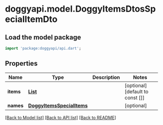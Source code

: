 # doggyapi.model.DoggyItemsDtosSpecialItemDto

## Load the model package
```dart
import 'package:doggyapi/api.dart';
```

## Properties
Name | Type | Description | Notes
------------ | ------------- | ------------- | -------------
**items** | [**List<DoggyItemsDtosItemDto>**](DoggyItemsDtosItemDto.md) |  | [optional] [default to const []]
**names** | [**DoggyItemsSpecialItems**](DoggyItemsSpecialItems.md) |  | [optional] 

[[Back to Model list]](../README.md#documentation-for-models) [[Back to API list]](../README.md#documentation-for-api-endpoints) [[Back to README]](../README.md)


